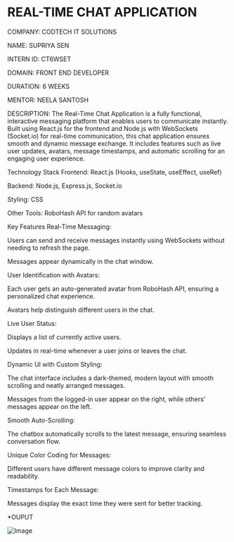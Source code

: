 # REAL-TIME CHAT APPLICATION

COMPANY: CODTECH IT SOLUTIONS

NAME: SUPRIYA SEN

INTERN ID: CT6WSET

DOMAIN: FRONT END DEVELOPER

DURATION: 6 WEEKS

MENTOR: NEELA SANTOSH

DESCRIPTION: The Real-Time Chat Application is a fully functional, interactive messaging platform that enables users to communicate instantly. Built using React.js for the frontend and Node.js with WebSockets (Socket.io) for real-time communication, this chat application ensures smooth and dynamic message exchange. It includes features such as live user updates, avatars, message timestamps, and automatic scrolling for an engaging user experience.

Technology Stack
Frontend: React.js (Hooks, useState, useEffect, useRef)

Backend: Node.js, Express.js, Socket.io

Styling: CSS

Other Tools: RoboHash API for random avatars

Key Features
Real-Time Messaging:

Users can send and receive messages instantly using WebSockets without needing to refresh the page.

Messages appear dynamically in the chat window.

User Identification with Avatars:

Each user gets an auto-generated avatar from RoboHash API, ensuring a personalized chat experience.

Avatars help distinguish different users in the chat.

Live User Status:

Displays a list of currently active users.

Updates in real-time whenever a user joins or leaves the chat.

Dynamic UI with Custom Styling:

The chat interface includes a dark-themed, modern layout with smooth scrolling and neatly arranged messages.

Messages from the logged-in user appear on the right, while others’ messages appear on the left.

Smooth Auto-Scrolling:

The chatbox automatically scrolls to the latest message, ensuring seamless conversation flow.

Unique Color Coding for Messages:

Different users have different message colors to improve clarity and readability.

Timestamps for Each Message:

Messages display the exact time they were sent for better tracking.


*OUPUT

![Image](https://github.com/user-attachments/assets/44121182-388c-4120-aee7-66b0c6cc34db)
